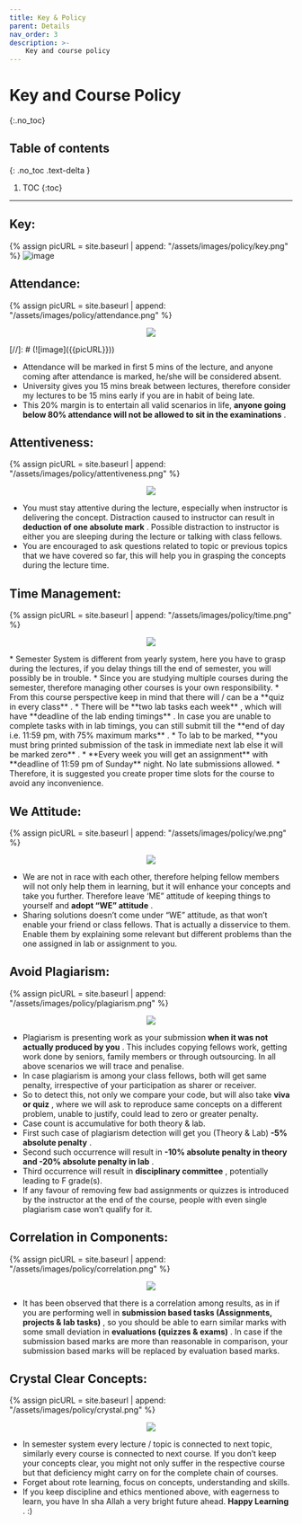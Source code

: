 ```yaml
---
title: Key & Policy
parent: Details
nav_order: 3
description: >-
    Key and course policy
---
```


# Key and Course Policy 
{:.no_toc}

## Table of contents
{: .no_toc .text-delta }

1. TOC
{:toc}

---

## Key:

{% assign picURL = site.baseurl | append: "/assets/images/policy/key.png" %}
![image]({{picURL}})


## Attendance: 
{% assign picURL = site.baseurl | append: "/assets/images/policy/attendance.png" %}

<p align='center'>
  <img src='{{picURL}}' />
</p>
[//]: # (![image]&#40;{{picURL}}&#41;)

* Attendance will be marked in first 5 mins of the lecture, and anyone coming after attendance is marked, he/she will be considered absent.
* University gives you 15 mins break between lectures, therefore consider my lectures to be 15 mins early if you are in habit of being late.
* This 20% margin is to entertain all valid scenarios in life, **anyone going below 80% attendance will not be allowed to sit in the examinations** .


## Attentiveness:
{% assign picURL = site.baseurl | append: "/assets/images/policy/attentiveness.png" %}

<p align='center'>
  <img src='{{picURL}}' />
</p>

* You must stay attentive during the lecture, especially when instructor is delivering the concept. Distraction caused to instructor can result in **deduction of one absolute mark** . Possible distraction to instructor is either you are sleeping during the lecture or talking with class fellows.
* You are encouraged to ask questions related to topic or previous topics that we have covered so far, this will help you in grasping the concepts during the lecture time.  


## Time Management:
{% assign picURL = site.baseurl | append: "/assets/images/policy/time.png" %}

<p align='center'>
  <img src='{{picURL}}' />
</p>
* Semester System is different from yearly system, here you have to grasp during the lectures, if you delay things till the end of semester, you will possibly be in trouble.
* Since you are studying multiple courses during the semester, therefore managing other courses is your own responsibility.  
* From this course perspective keep in mind that there will / can be a **quiz in every class** .
* There will be **two lab tasks each week** , which will have **deadline of the lab ending timings** . In case you are unable to complete tasks with in lab timings, you can still submit till the **end of day i.e. 11:59 pm, with 75% maximum marks** .
* To lab to be marked, **you must bring printed submission of the task in immediate next lab else it will be marked zero** .
* **Every week you will get an assignment** with **deadline of 11:59 pm of Sunday** night. No late submissions allowed.
* Therefore, it is suggested you create proper time slots for the course to avoid any inconvenience.

## We Attitude:
{% assign picURL = site.baseurl | append: "/assets/images/policy/we.png" %}

<p align='center'>
  <img src='{{picURL}}' />
</p>

* We are not in race with each other, therefore helping fellow members will not only help them in learning, but it will enhance your concepts and take you further. Therefore leave ‘ME” attitude of keeping things to yourself and **adopt “WE” attitude** .
* Sharing solutions doesn’t come under “WE” attitude, as that won’t enable your friend or class fellows. That is actually a disservice to them. Enable them by explaining some relevant but different problems than the one assigned in lab or assignment to you.

## Avoid Plagiarism:
{% assign picURL = site.baseurl | append: "/assets/images/policy/plagiarism.png" %}

<p align='center'>
  <img src='{{picURL}}' />
</p>

* Plagiarism is presenting work as your submission **when it was not actually produced by you** . This includes copying fellows work, getting work done by seniors, family members or through outsourcing. In all above scenarios we will trace and penalise.
* In case plagiarism is among your class fellows, both will get same penalty, irrespective of your participation as sharer or receiver.
* So to detect this, not only we compare your code, but will also take **viva or quiz** , where we will ask to reproduce same concepts on a different problem, unable to justify, could lead to zero or greater penalty.
* Case count is accumulative for both theory & lab.
* First such case of plagiarism detection will get you (Theory & Lab) **-5% absolute penalty** .
* Second such occurrence will result in **-10% absolute penalty in theory and -20% absolute penalty in lab** .
* Third occurrence will result in **disciplinary committee** , potentially leading to F grade(s).
* If any favour of removing few bad assignments or quizzes is introduced by the instructor at the end of the course, people with even single plagiarism case won’t qualify for it.


## Correlation in Components:
{% assign picURL = site.baseurl | append: "/assets/images/policy/correlation.png" %}

<p align='center'>
  <img src='{{picURL}}' />
</p>

* It has been observed that there is a correlation among results, as in if you are performing well in **submission based tasks (Assignments, projects & lab tasks)** , so you should be able to earn similar marks with some small deviation in **evaluations (quizzes & exams)** . In case if the submission based marks are more than reasonable in comparison, your submission based marks will be replaced by evaluation based marks.

## Crystal Clear Concepts:
{% assign picURL = site.baseurl | append: "/assets/images/policy/crystal.png" %}

<p align='center'>
  <img src='{{picURL}}' />
</p>

* In semester system every lecture / topic is connected to next topic, similarly every course is connected to next course. If you don’t keep your concepts clear, you might not only suffer in the respective course but that deficiency might carry on for the complete chain of courses.
* Forget about rote learning, focus on concepts, understanding and skills.
* If you keep discipline and ethics mentioned above, with eagerness to learn, you have In sha Allah a very bright future ahead. **Happy Learning** . :) 
